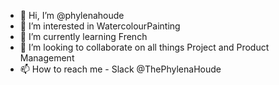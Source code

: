 - 👋 Hi, I’m @phylenahoude
- 👀 I’m interested in WatercolourPainting
- 🌱 I’m currently learning French
- 💞️ I’m looking to collaborate on all things Project and Product Management
- 📫 How to reach me - Slack @ThePhylenaHoude


<!---
phylenahoude/phylenahoude is a ✨ special ✨ repository because its `README.md` (this file) appears on your GitHub profile.
You can click the Preview link to take a look at your changes.
--->
